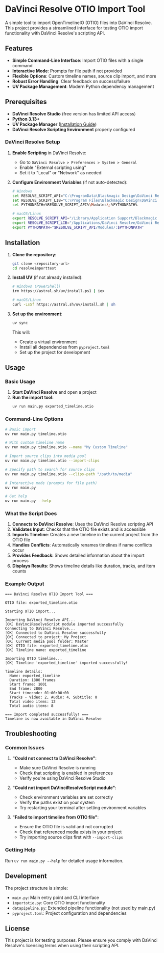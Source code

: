# DaVinci Resolve OTIO Import Tool

A simple tool to import OpenTimelineIO (OTIO) files into DaVinci Resolve. This project provides a streamlined interface for testing OTIO import functionality with DaVinci Resolve's scripting API.

## Features

- **Simple Command-Line Interface**: Import OTIO files with a single command
- **Interactive Mode**: Prompts for file path if not provided
- **Flexible Options**: Custom timeline names, source clip import, and more
- **Robust Error Handling**: Clear feedback on success/failure
- **UV Package Management**: Modern Python dependency management

## Prerequisites

- **DaVinci Resolve Studio** (free version has limited API access)
- **Python 3.13+** 
- **UV Package Manager** ([Installation Guide](https://docs.astral.sh/uv/getting-started/installation/))
- **DaVinci Resolve Scripting Environment** properly configured

### DaVinci Resolve Setup

1. **Enable Scripting** in DaVinci Resolve:
   - Go to `DaVinci Resolve > Preferences > System > General`
   - Enable "External scripting using"
   - Set it to "Local" or "Network" as needed

2. **Configure Environment Variables** (if not auto-detected):
   ```bash
   # Windows
   set RESOLVE_SCRIPT_API="C:\ProgramData\Blackmagic Design\DaVinci Resolve\Support\Developer\Scripting"
   set RESOLVE_SCRIPT_LIB="C:\Program Files\Blackmagic Design\DaVinci Resolve\fusionscript.dll"
   set PYTHONPATH=%RESOLVE_SCRIPT_API%\Modules\;%PYTHONPATH%
   
   # macOS/Linux
   export RESOLVE_SCRIPT_API="/Library/Application Support/Blackmagic Design/DaVinci Resolve/Developer/Scripting"
   export RESOLVE_SCRIPT_LIB="/Applications/DaVinci Resolve/DaVinci Resolve.app/Contents/Libraries/Fusion/fusionscript.so"
   export PYTHONPATH="$RESOLVE_SCRIPT_API/Modules/:$PYTHONPATH"
   ```

## Installation

1. **Clone the repository**:
   ```bash
   git clone <repository-url>
   cd resolveimporttest
   ```

2. **Install UV** (if not already installed):
   ```bash
   # Windows (PowerShell)
   irm https://astral.sh/uv/install.ps1 | iex
   
   # macOS/Linux
   curl -LsSf https://astral.sh/uv/install.sh | sh
   ```

3. **Set up the environment**:
   ```bash
   uv sync
   ```
   
   This will:
   - Create a virtual environment
   - Install all dependencies from `pyproject.toml`
   - Set up the project for development

## Usage

### Basic Usage

1. **Start DaVinci Resolve** and open a project
2. **Run the import tool**:
   ```bash
   uv run main.py exported_timeline.otio
   ```

### Command-Line Options

```bash
# Basic import
uv run main.py timeline.otio

# With custom timeline name
uv run main.py timeline.otio --name "My Custom Timeline"

# Import source clips into media pool
uv run main.py timeline.otio --import-clips

# Specify path to search for source clips
uv run main.py timeline.otio --clips-path "/path/to/media"

# Interactive mode (prompts for file path)
uv run main.py

# Get help
uv run main.py --help
```

### What the Script Does

1. **Connects to DaVinci Resolve**: Uses the DaVinci Resolve scripting API
2. **Validates Input**: Checks that the OTIO file exists and is accessible  
3. **Imports Timeline**: Creates a new timeline in the current project from the OTIO file
4. **Handles Conflicts**: Automatically renames timelines if name conflicts occur
5. **Provides Feedback**: Shows detailed information about the import process
6. **Displays Results**: Shows timeline details like duration, tracks, and item counts

### Example Output

```
=== DaVinci Resolve OTIO Import Tool ===

OTIO file: exported_timeline.otio

Starting OTIO import...

Importing DaVinci Resolve API...
[OK] DaVinciResolveScript module imported successfully
Connecting to DaVinci Resolve...
[OK] Connected to DaVinci Resolve successfully
[OK] Connected to project: My Project
[OK] Current media pool folder: Master
[OK] OTIO file: exported_timeline.otio
[OK] Timeline name: exported_timeline

Importing OTIO timeline...
[OK] Timeline 'exported_timeline' imported successfully!

Timeline details:
  Name: exported_timeline
  Duration: 1800 frames
  Start frame: 1001
  End frame: 2800
  Start timecode: 01:00:00:00
  Tracks - Video: 2, Audio: 4, Subtitle: 0
  Total video items: 12
  Total audio items: 8

=== Import completed successfully! ===
Timeline is now available in DaVinci Resolve
```

## Troubleshooting

### Common Issues

1. **"Could not connect to DaVinci Resolve"**:
   - Make sure DaVinci Resolve is running
   - Check that scripting is enabled in preferences
   - Verify you're using DaVinci Resolve Studio

2. **"Could not import DaVinciResolveScript module"**:
   - Check environment variables are set correctly
   - Verify the paths exist on your system
   - Try restarting your terminal after setting environment variables

3. **"Failed to import timeline from OTIO file"**:
   - Ensure the OTIO file is valid and not corrupted
   - Check that referenced media exists in your project
   - Try importing source clips first with `--import-clips`

### Getting Help

Run `uv run main.py --help` for detailed usage information.

## Development

The project structure is simple:
- `main.py`: Main entry point and CLI interface
- `importotio.py`: Core OTIO import functionality
- `datapipeline.py`: Extended pipeline functionality (not used by main.py)
- `pyproject.toml`: Project configuration and dependencies

## License

This project is for testing purposes. Please ensure you comply with DaVinci Resolve's licensing terms when using their scripting API.
